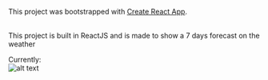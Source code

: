 This project was bootstrapped with [Create React App](https://github.com/facebookincubator/create-react-app).

<br/>
This project is built in ReactJS and is made to show a 7 days forecast on the weather
<br/>

Currently: 
<br> 
![alt text](http://url/to/img.png)